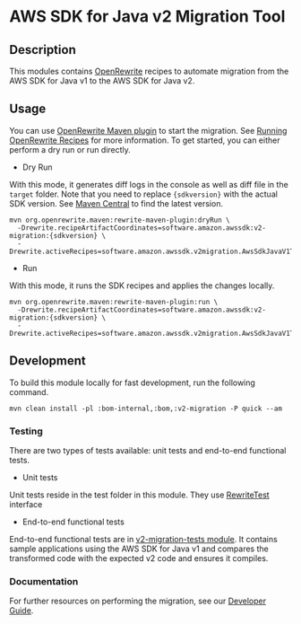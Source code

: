 # AWS SDK for Java v2 Migration Tool

## Description
This modules contains [OpenRewrite][open-rewrite] recipes to automate migration from the AWS SDK for Java v1 to the AWS SDK for Java v2.

## Usage

You can use [OpenRewrite Maven plugin][open-rewrite-plugin] to start the migration. See [Running OpenRewrite Recipes][open-rewrite-usage] for more information.
To get started, you can either perform a dry run or run directly.

- Dry Run 

With this mode, it generates diff logs in the console as well as diff file in the `target` folder.
Note that you need to replace `{sdkversion}` with the actual SDK version. See [Maven Central][maven-central] to 
find the latest version.

```
mvn org.openrewrite.maven:rewrite-maven-plugin:dryRun \
  -Drewrite.recipeArtifactCoordinates=software.amazon.awssdk:v2-migration:{sdkversion} \
  -Drewrite.activeRecipes=software.amazon.awssdk.v2migration.AwsSdkJavaV1ToV2
```

- Run

With this mode, it runs the SDK recipes and applies the changes locally.

```
mvn org.openrewrite.maven:rewrite-maven-plugin:run \
  -Drewrite.recipeArtifactCoordinates=software.amazon.awssdk:v2-migration:{sdkversion} \
  -Drewrite.activeRecipes=software.amazon.awssdk.v2migration.AwsSdkJavaV1ToV2
```


## Development

To build this module locally for fast development, run the following command.

```
mvn clean install -pl :bom-internal,:bom,:v2-migration -P quick --am
```

### Testing

There are two types of tests available: unit tests and end-to-end functional tests.
- Unit tests

Unit tests reside in the test folder in this module. They use [RewriteTest][rewrite-test] interface

- End-to-end functional tests

End-to-end functional tests are in [v2-migration-tests module][v2-migration-tests]. It contains
sample applications using the AWS SDK for Java v1 and compares the transformed code with the expected v2 
code and ensures it compiles.

### Documentation

For further resources on performing the migration, see our [Developer Guide][developer-guide].

[open-rewrite]: https://docs.openrewrite.org/
[open-rewrite-usage]: https://docs.openrewrite.org/running-recipes
[open-rewrite-plugin]: https://docs.openrewrite.org/reference/rewrite-maven-plugin
[maven-central]: https://central.sonatype.com/artifact/software.amazon.awssdk/v2-migration
[rewrite-test]:https://docs.openrewrite.org/authoring-recipes/recipe-testing#rewritetest-interface
[v2-migration-tests]:../test/v2-migration-tests
[developer-guide]: https://docs.aws.amazon.com/sdk-for-java/latest/developer-guide/migration.html